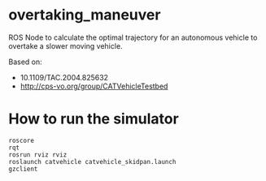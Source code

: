 # overtaking_maneuver
ROS Node to calculate the optimal trajectory for an autonomous vehicle to overtake a slower moving vehicle.

Based on:
- 10.1109/TAC.2004.825632
- http://cps-vo.org/group/CATVehicleTestbed

# How to run the simulator

````
roscore
rqt
rosrun rviz rviz
roslaunch catvehicle catvehicle_skidpan.launch
gzclient
````
